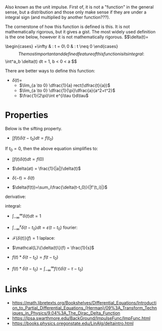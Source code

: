 Also known as the unit impulse. First of, it is not a "function" in the general sense, but a distribution and those only make sense if they are under a integral sign (and multiplied by another function???).

The cornerstone of how this function is defined is this. It is not mathematically rigorous, but it gives a gist.
The most widely used definition is the one below, however it is not mathematically rigorous.
$$\delta(t)=

\begin{cases}
+\infty & : t = 0\\
0       & : t \neq 0
\end{cases}$$
The most important and defined feature of this function is its integral:
$$
\int^a_b \delta(t) dt = 1, b < 0 < a
$$

There are better ways to define this function:
- $\delta(t) =$
	- $\lim_{a \to 0} \dfrac{1}{a} rect(\dfrac{t}{a})$
	- $\lim_{a \to 0} \dfrac{1}{\pi}\dfrac{a}{a^2+t^2}$
	- $\frac{1}{2\pi}\int e^{i\tau t}d\tau$


# Properties


Below is the sifting property.
- $\int f(t)\delta(t-t_0)dt=f(t_0)$

If $t_0=0$, then the above equation simplifies to:
- $\int f(t)\delta(t)dt=f(0)$

- $\delta(at) = \frac{1}{|a|}\delta(t)$
- $\delta(-t)=\delta(t)$
- $\delta(f(t))=\sum_i\frac{\delta(t-t_0)}{|f'(t_i)|}$




derivative:

integral:
- $\int^{\infty}_{-\infty}\delta(t)dt=1$
- $\int^x_{-\infty} \delta(t-t_0) dt=\varepsilon(t-t_0)$
fourier:
- $\mathcal{F}\{\delta(t)\}(f) = 1$
laplace:
- $\mathcal{L}\{\delta(t)\}(f) = \frac{1}{s}$


- $f(t)* \delta(t-t_0)=f(t-t_0)$
- $f(t)* \delta(t-t_0)=\int_{-\infty}^\infty f(\tau)\delta(t-\tau-t_0)$


# Links
- https://math.libretexts.org/Bookshelves/Differential_Equations/Introduction_to_Partial_Differential_Equations_(Herman)/09%3A_Transform_Techniques_in_Physics/9.04%3A_The_Dirac_Delta_Function
- https://lpsa.swarthmore.edu/BackGround/ImpulseFunc/ImpFunc.html
- https://books.physics.oregonstate.edu/LinAlg/deltaintro.html